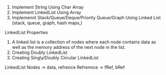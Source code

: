 1. Implement String Using Char Array
2. Implement LinkedList Using Array
3. Implemennt Stack/Queue/Deque/Priority Queue/Graph Using Linked List (stack, queue, graph, hash maps,)

LinkedList Properties
1. A linked list is a collection of nodes where each node contains data as well as the memory address of the next node in the list.
2. Creating Doubly LinkedList
3. Creating Singly/Doubly Circular LinkedList

LinkedList
Nodes -> data, refrence
Refrennce -> fRef, bRef